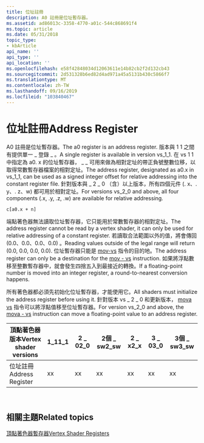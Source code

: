 ```yaml
---
title: 位址註冊
description: A0 註冊是位址暫存器。
ms.assetid: ad86013c-3358-4770-a01c-544c868691f4
ms.topic: article
ms.date: 05/31/2018
topic_type:
- kbArticle
api_name: ''
api_type: ''
api_location: ''
ms.openlocfilehash: e58f42848034d12063611e14b82cb2f2d132cb43
ms.sourcegitcommit: 2d531328b6ed82d4ad971a45a5131b430c5866f7
ms.translationtype: MT
ms.contentlocale: zh-TW
ms.lasthandoff: 09/16/2019
ms.locfileid: "103840467"
---
```

# <a name="address-register"></a><span data-ttu-id="6faf6-103">位址註冊</span><span class="sxs-lookup"><span data-stu-id="6faf6-103">Address Register</span></span>

<span data-ttu-id="6faf6-104">A0 註冊是位址暫存器。</span><span class="sxs-lookup"><span data-stu-id="6faf6-104">The a0 register is an address register.</span></span> <span data-ttu-id="6faf6-105">版本與 1 1 之間有提供單一 \_ 登錄 \_ 。</span><span class="sxs-lookup"><span data-stu-id="6faf6-105">A single register is available in version vs\_1\_1.</span></span> <span data-ttu-id="6faf6-106">在 vs 1 1 中指定為 a0. x 的位址暫存器， \_ \_ 可用來做為相對定址的帶正負號整數位移，以取得常數暫存器檔案的相對定址。</span><span class="sxs-lookup"><span data-stu-id="6faf6-106">The address register, designated as a0.x in vs\_1\_1, can be used as a signed integer offset for relative addressing into the constant register file.</span></span> <span data-ttu-id="6faf6-107">針對版本與 \_ 2 \_ 0 （含）以上版本，所有四個元件 (. x、. y、. z、w) 都可用於相對定址。</span><span class="sxs-lookup"><span data-stu-id="6faf6-107">For versions vs\_2\_0 and above, all four components (.x, .y, .z, .w) are available for relative addressing.</span></span>


```
c[a0.x + n]
```



<span data-ttu-id="6faf6-108">端點著色器無法讀取位址暫存器，它只能用於常數暫存器的相對定址。</span><span class="sxs-lookup"><span data-stu-id="6faf6-108">The address register cannot be read by a vertex shader, it can only be used for relative addressing of a constant register.</span></span> <span data-ttu-id="6faf6-109">若讀取合法範圍以外的值，將會傳回 (0.0、0.0、0.0、0.0) 。</span><span class="sxs-lookup"><span data-stu-id="6faf6-109">Reading values outside of the legal range will return (0.0, 0.0, 0.0, 0.0).</span></span> <span data-ttu-id="6faf6-110">位址暫存器只能是 [mov-vs](mov---vs.md) 指令的目的地。</span><span class="sxs-lookup"><span data-stu-id="6faf6-110">The address register can only be a destination for the [mov - vs](mov---vs.md) instruction.</span></span> <span data-ttu-id="6faf6-111">如果將浮點數移至整數暫存器中，就會發生四捨五入到最接近的轉換。</span><span class="sxs-lookup"><span data-stu-id="6faf6-111">If a floating-point number is moved into an integer register, a round-to-nearest conversion happens.</span></span>

<span data-ttu-id="6faf6-112">所有著色器都必須先初始化位址暫存器，才能使用它。</span><span class="sxs-lookup"><span data-stu-id="6faf6-112">All shaders must initialize the address register before using it.</span></span> <span data-ttu-id="6faf6-113">針對版本 vs \_ 2 \_ 0 和更新版本， [mova vs](mova---vs.md) 指令可以將浮點值移至位址暫存器。</span><span class="sxs-lookup"><span data-stu-id="6faf6-113">For version vs\_2\_0 and above, the [mova - vs](mova---vs.md) instruction can move a floating-point value to an address register.</span></span>



| <span data-ttu-id="6faf6-114">頂點著色器版本</span><span class="sxs-lookup"><span data-stu-id="6faf6-114">Vertex shader versions</span></span> | <span data-ttu-id="6faf6-115">1\_1</span><span class="sxs-lookup"><span data-stu-id="6faf6-115">1\_1</span></span> | <span data-ttu-id="6faf6-116">2 \_ 0</span><span class="sxs-lookup"><span data-stu-id="6faf6-116">2\_0</span></span> | <span data-ttu-id="6faf6-117">2個 \_ sw</span><span class="sxs-lookup"><span data-stu-id="6faf6-117">2\_sw</span></span> | <span data-ttu-id="6faf6-118">2 \_ x</span><span class="sxs-lookup"><span data-stu-id="6faf6-118">2\_x</span></span> | <span data-ttu-id="6faf6-119">3 \_ 0</span><span class="sxs-lookup"><span data-stu-id="6faf6-119">3\_0</span></span> | <span data-ttu-id="6faf6-120">3個 \_ sw</span><span class="sxs-lookup"><span data-stu-id="6faf6-120">3\_sw</span></span> |
|------------------------|------|------|-------|------|------|-------|
| <span data-ttu-id="6faf6-121">位址註冊</span><span class="sxs-lookup"><span data-stu-id="6faf6-121">Address Register</span></span>       | <span data-ttu-id="6faf6-122">x</span><span class="sxs-lookup"><span data-stu-id="6faf6-122">x</span></span>    | <span data-ttu-id="6faf6-123">x</span><span class="sxs-lookup"><span data-stu-id="6faf6-123">x</span></span>    | <span data-ttu-id="6faf6-124">x</span><span class="sxs-lookup"><span data-stu-id="6faf6-124">x</span></span>     | <span data-ttu-id="6faf6-125">x</span><span class="sxs-lookup"><span data-stu-id="6faf6-125">x</span></span>    | <span data-ttu-id="6faf6-126">x</span><span class="sxs-lookup"><span data-stu-id="6faf6-126">x</span></span>    | <span data-ttu-id="6faf6-127">x</span><span class="sxs-lookup"><span data-stu-id="6faf6-127">x</span></span>     |



 

## <a name="related-topics"></a><span data-ttu-id="6faf6-128">相關主題</span><span class="sxs-lookup"><span data-stu-id="6faf6-128">Related topics</span></span>

<dl> <dt>

[<span data-ttu-id="6faf6-129">頂點著色器暫存器</span><span class="sxs-lookup"><span data-stu-id="6faf6-129">Vertex Shader Registers</span></span>](dx9-graphics-reference-asm-vs-registers.md)
</dt> </dl>

 

 




